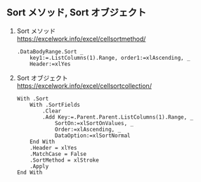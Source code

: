 ## Sort メソッド, Sort オブジェクト

1. Sort メソッド  
   https://excelwork.info/excel/cellsortmethod/

    ```
    .DataBodyRange.Sort _
        key1:=.ListColumns(1).Range, order1:=xlAscending, _
        Header:=xlYes
    ```

1. Sort オブジェクト  
   https://excelwork.info/excel/cellsortcollection/

    ```
    With .Sort
        With .SortFields
            .Clear
            .Add Key:=.Parent.Parent.ListColumns(1).Range, _
                SortOn:=xlSortOnValues, _
                Order:=xlAscending, _
                DataOption:=xlSortNormal
        End With
        .Header = xlYes
        .MatchCase = False
        .SortMethod = xlStroke
        .Apply
    End With
    ```
